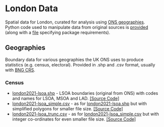 # London Data
Spatial data for London, curated for analysis using [ONS geographies](https://www.ons.gov.uk/methodology/geography/ukgeographies). Python code used to manipulate data from original sources is [provided](https://github.com/jamesdamillington/london-data/tree/main/code) (along with a [file]() specifying package requirements).

## Geographies
Boundary data for various geographies the UK ONS uses to produce statistics (e.g. census, electoral). Provided in .shp and .csv format, usually with [BNG CRS]().

### Census
- [london2021-lsoa.shp]() - LSOA boundaries (original from ONS) with codes and names for LSOA, MSOA and LAD. [[Source Code]]()   
- [london2021-lsoa_simple.csv]() - as for [london2021-lsoa.shp]() but with simplified polygons for smaller file size. [[Source Code]]()  
- [london2021-lsoa_trunc.csv]() - as for [london2021-lsoa_simple.csv]() but with integer co-ordinates for even smaller file size. [[Source Code]]()
